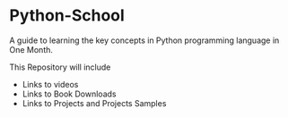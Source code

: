 # Python-School
A guide to learning the key concepts in Python programming language in One Month.

This Repository will include 
- Links to videos
- Links to Book Downloads
- Links to Projects and Projects Samples
